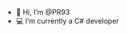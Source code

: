 - 👋 Hi, I’m @PR93
- :computer: I’m currently a C# developer 
  
  
    
  
     
    
        
  
  
   
   
  

